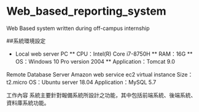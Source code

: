 # Web_based_reporting_system
 Web Based system written during off-campus internship

##系統環境設定
* Local web server PC
** CPU：Intel(R) Core i7-8750H
** RAM：16G
** OS：Windows 10 Pro version 2004
** Application：Tomcat 9.0
		  
Remote Database Server
  Amazon web service ec2 virtual instance
  Size：t2.micro
  OS：Ubuntu server 18.04
  Application：MySQL 5.7

工作內容
 系統主要針對報備系統所設計之功能，其中包括前端系統、後端系統、資料庫系統功能。

